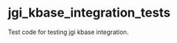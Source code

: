 jgi_kbase_integration_tests
===========================

Test code for testing jgi kbase integration.
